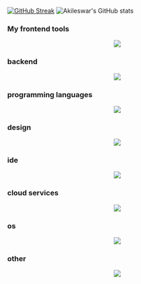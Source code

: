 [![GitHub Streak](https://streak-stats.demolab.com/?user=HaythmKenway1&theme=dark)](https://git.io/streak-stats)
![Akileswar's GitHub stats](https://github-readme-stats.vercel.app/api?username=HaythmKenway&show_icons=true&theme=radical)
<br>
### My frontend tools
<p align="center">
  <a href="https://skillicons.dev">
    <img src="https://skillicons.dev/icons?i=typescript,tailwind,css,dart,html,js,react,vue,bootstrap,flutter&perline=7" />
  </a>
</p>

### backend
<p align="center">
  <a href="https://skillicons.dev">
    <img src="https://skillicons.dev/icons?i=c,nodejs,express,haskell,java,neovim,nuxt.js,postgresql,spring&perline=7" />
  </a>
</p>

### programming languages
<p align="center">
  <a href="https://skillicons.dev">
    <img src="https://skillicons.dev/icons?i=c,haskell,java,python&perline=7" />
  </a>
</p>

### design
<p align="center">
  <a href="https://skillicons.dev">
    <img src="https://skillicons.dev/icons?i=astro,blender,latex&perline=7" />
  </a>
</p>

### ide
<p align="center">
  <a href="https://skillicons.dev">
    <img src="https://skillicons.dev/icons?i=eclipse,neovim,vim&perline=7" />
  </a>
</p>

### cloud services
<p align="center">
  <a href="https://skillicons.dev">
    <img src="https://skillicons.dev/icons?i=aws&perline=7" />
  </a>
</p>

### os
<p align="center">
  <a href="https://skillicons.dev">
    <img src="https://skillicons.dev/icons?i=linux,bsd&perline=7" />
  </a>
</p>

### other
<p align="center">
  <a href="https://skillicons.dev">
    <img src="https://skillicons.dev/icons?i=git,github,gradle,graphql,ipfs,powershell,bash,docker&perline=7" />
  </a>
</p>
